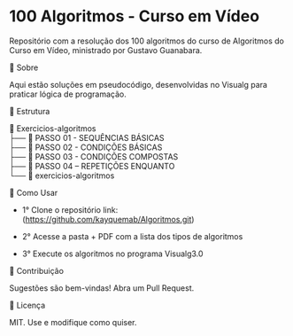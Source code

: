 # 100 Algoritmos - Curso em Vídeo
Repositório com a resolução dos 100 algoritmos do curso de Algoritmos do Curso em Vídeo, ministrado por Gustavo Guanabara.

📌 Sobre

Aqui estão soluções em pseudocódigo, desenvolvidas no Visualg para praticar lógica de programação.

📂 Estrutura

📂 Exercicios-algoritmos<br>
├── 📂 PASSO 01 - SEQUÊNCIAS BÁSICAS<br>
├── 📂 PASSO 02 - CONDIÇÕES BÁSICAS<br>
├── 📂 PASSO 03 - CONDIÇÕES COMPOSTAS<br>
├── 📂 PASSO 04 – REPETIÇÕES ENQUANTO<br>
└── 📑 exercicios-algoritmos<br>

🚀 Como Usar

- 1° Clone o repositório
link: (https://github.com/kayquemab/Algoritmos.git)

- 2° Acesse a pasta + PDF com a lista dos tipos de algoritmos
- 3° Execute os algoritmos no programa Visualg3.0

🤝 Contribuição

Sugestões são bem-vindas! Abra um Pull Request.

📜 Licença

MIT. Use e modifique como quiser.

